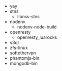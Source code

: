 - yay
- stns
	- libnss-stns
- nodenv
	- nodenv-node-build
- openresty
	- openresty_luarocks
- s3ql
- zfs-linux
- softethervpn
- phantomjs-bin
- mongodb-bin
